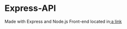 # Express-API
Made with Express and Node.js
Front-end located in;[a link](https://github.com/Japatius/React-Client)
